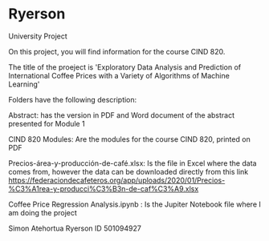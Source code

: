 # Ryerson
University Project

On this project, you will find information for the course CIND 820.

The title of the proeject is 'Exploratory Data Analysis and Prediction of International Coffee Prices with a Variety of Algorithms of Machine Learning'

Folders have the following description:

Abstract: has the version in PDF and Word document of the abstract presented for Module 1

CIND 820 Modules: Are the modules for the course CIND 820, printed on PDF

Precios-área-y-producción-de-café.xlsx: Is the file in Excel where the data comes from, however the data can be downloaded directly from this link https://federaciondecafeteros.org/app/uploads/2020/01/Precios-%C3%A1rea-y-producci%C3%B3n-de-caf%C3%A9.xlsx

Coffee Price Regression Analysis.ipynb : Is the Jupiter Notebook file where I am doing the project

Simon Atehortua
Ryerson ID 501094927
